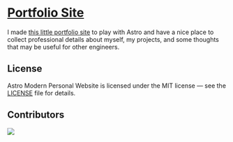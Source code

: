 # [Portfolio Site](https://scottvossen.github.io/portfolio/)

I made [this little portfolio site](https://scottvossen.github.io/portfolio/) to play with Astro and have a nice place to collect professional details about myself, my projects, and some thoughts that may be useful for other engineers.

## License

Astro Modern Personal Website is licensed under the MIT license — see the [LICENSE](https://github.com/manuelernestog/astro-modern-personal-website/blob/main/LICENSE) file for details.

## Contributors

<a href="https://github.com/manuelernestog/astro-modern-personal-website/graphs/contributors">
  <img src="https://contrib.rocks/image?repo=manuelernestog/astro-modern-personal-website" />
</a>
